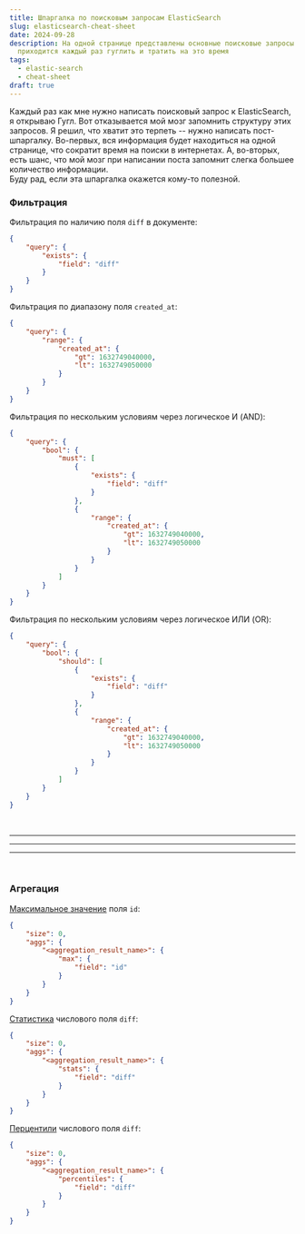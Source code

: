 ```yaml
---
title: Шпаргалка по поисковым запросам ElasticSearch 
slug: elasticsearch-cheat-sheet 
date: 2024-09-28
description: На одной странице представлены основные поисковые запросы ElasticSearch, которые
  приходится каждый раз гуглить и тратить на это время  
tags:
  - elastic-search
  - cheat-sheet
draft: true
---
```


Каждый раз как мне нужно написать поисковый запрос к ElasticSearch, я открываю Гугл. Вот
отказывается мой мозг запомнить структуру этих запросов. Я решил, что хватит это терпеть -- нужно
написать пост-шпаргалку. Во-первых, вся информация будет находиться на одной странице, что
сократит время на поиски в интернетах. А, во-вторых, есть шанс, что мой мозг при написании поста
запомнит слегка большее количество информации.  
Буду рад, если эта шпаргалка окажется кому-то полезной.
<!--more-->


### Фильтрация

Фильтрация по наличию поля `diff` в документе:
```json
{
    "query": {
        "exists": {
            "field": "diff"
        }
    }
}
```

Фильтрация по диапазону поля `created_at`:
```json
{
    "query": {
        "range": {
            "created_at": {
                "gt": 1632749040000,
                "lt": 1632749050000
            }
        }
    }
}
```

Фильтрация по нескольким условиям через логическое И (AND):
```json
{
    "query": {
        "bool": {
            "must": [
                {
                    "exists": {
                        "field": "diff"
                    }
                },
                {
                    "range": {
                        "created_at": {
                            "gt": 1632749040000,
                            "lt": 1632749050000
                        }
                    }
                }
            ]
        }
    }
}
```

Фильтрация по нескольким условиям через логическое ИЛИ (OR):
```json
{
    "query": {
        "bool": {
            "should": [
                {
                    "exists": {
                        "field": "diff"
                    }
                },
                {
                    "range": {
                        "created_at": {
                            "gt": 1632749040000,
                            "lt": 1632749050000
                        }
                    }
                }
            ]
        }
    }
}
```

<br/>

---
---
---

<br/>

### Агрегация
[Максимальное значение][max] поля `id`:
```json
{
    "size": 0,
    "aggs": {
        "<aggregation_result_name>": {
            "max": {
                "field": "id"
            }
        }
    }
}
```

[Статистика][stat] числового поля `diff`:
```json
{
    "size": 0,
    "aggs": {
        "<aggregation_result_name>": {
            "stats": {
                "field": "diff"
            }
        }
    }
}
```

[Перцентили][percentiles] числового поля `diff`:
```json
{
    "size": 0,
    "aggs": {
        "<aggregation_result_name>": {
            "percentiles": {
                "field": "diff"
            }
        }
    }
}
```

[max]: https://www.elastic.co/guide/en/elasticsearch/reference/current/search-aggregations-metrics-max-aggregation.html
[stat]: https://www.elastic.co/guide/en/elasticsearch/reference/current/search-aggregations-metrics-stats-aggregation.html
[percentiles]: https://www.elastic.co/guide/en/elasticsearch/reference/current/search-aggregations-metrics-percentile-aggregation.html
